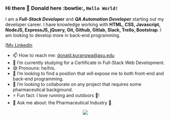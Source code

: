 ### Hi there 👋 Donald here :bowtie:, <code>Hello World!</code> 
I am a __*Full-Stack Developer*__ and __*QA Automation Developer*__ starting out my developer career. I have knowledge working with **HTML, CSS, Javascript, NodeJS, ExpressJS, jQuery, Git, Github, Gitlab, Slack, Trello, Bootstrap**. I am looking to develop more in back-end programming. 

[[My LinkedIn](https://www.linkedin.com/in/donaldkurangwa/)


* 📫 How to reach me: donald.kurangwa@asu.edu
* 🌱 I’m currently studying for a Certificate in Full-Stack Web Development.
* 😄 Pronouns: he/his.
* 👯 I’m looking to find a position that will expose me to both front-end and back-end programming.
* 👯 I’m looking to collaborate on any project that requires some pharmaceutical background.
* ⚡ Fun fact: I love running and outdoors :runner:!
* 💬 Ask me about: the Pharmaceutical Industry :pill:.


<p align="center">
  <a href="https://skillicons.dev">
    <img src="https://skillicons.dev/icons?i=html,css,js,react,nodejs,express,jquery,java,gherkin,maven,git,mysql,github,gitlab,slack,bootstrap,regex,stackoverflow,selenium,jenkins,vscode,aws,gcp" />
  </a>
</p>
